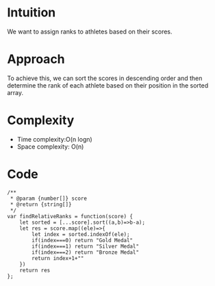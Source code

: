# Intuition
We want to assign ranks to athletes based on their scores.

# Approach
To achieve this, we can sort the scores in descending order and then determine the rank of each athlete based on their position in the sorted array.
# Complexity
- Time complexity:O(n logn)
- Space complexity: O(n)
# Code
```
/**
 * @param {number[]} score
 * @return {string[]}
 */
var findRelativeRanks = function(score) {
    let sorted = [...score].sort((a,b)=>b-a);
    let res = score.map((ele)=>{
        let index = sorted.indexOf(ele);
        if(index===0) return "Gold Medal"
        if(index===1) return "Silver Medal"
        if(index===2) return "Bronze Medal"
        return index+1+""
    })
    return res
};
```